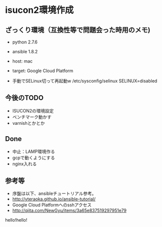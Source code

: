 # isucon2環境作成


## ざっくり環境（互換性等で問題会った時用のメモ)
-  python 2.7.6
-  ansible 1.8.2
-  host: mac 
-  target: Google Cloud Platform

- 手動でSELinux切って再起動w
/etc/sysconfig/selinux
SELINUX=disabled

## 今後のTODO

-  ISUCON2の環境設定
-  ベンチマーク動かす
-  varnishとかとか

## Done

-  中止：LAMP環境作る
-  gcpで動くようにする
-  nginx入れる


## 参考等

- 序盤は以下、ansibleチュートリアル参考。
- http://yteraoka.github.io/ansible-tutorial/
- Google Cloud Platformへのsshアクセス
- http://qiita.com/NewGyu/items/3a65e837519297951e79

hello!hello!

